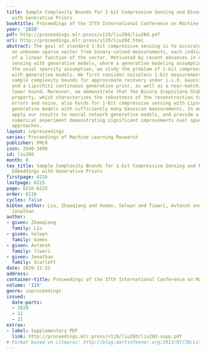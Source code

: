 ```yaml
---
title: Sample Complexity Bounds for 1-bit Compressive Sensing and Binary Stable Embeddings
  with Generative Priors
booktitle: Proceedings of the 37th International Conference on Machine Learning
year: '2020'
pdf: http://proceedings.mlr.press/v119/liu20d/liu20d.pdf
url: http://proceedings.mlr.press/v119/liu20d.html
abstract: The goal of standard 1-bit compressive sensing is to accurately recover
  an unknown sparse vector from binary-valued measurements, each indicating the sign
  of a linear function of the vector. Motivated by recent advances in compressive
  sensing with generative models, where a generative modeling assumption replaces
  the usual sparsity assumption, we study the problem of 1-bit compressive sensing
  with generative models. We first consider noiseless 1-bit measurements, and provide
  sample complexity bounds for approximate recovery under i.i.d. Gaussian measurements
  and a Lipschitz continuous generative prior, as well as a near-matching algorithm-independent
  lower bound. Moreover, we demonstrate that the Binary $\epsilon$-Stable Embedding
  property, which characterizes the robustness of the reconstruction to measurement
  errors and noise, also holds for 1-bit compressive sensing with Lipschitz continuous
  generative models with sufficiently many Gaussian measurements. In addition, we
  apply our results to neural network generative models, and provide a proof-of-concept
  numerical experiment demonstrating significant improvements over sparsity-based
  approaches.
layout: inproceedings
series: Proceedings of Machine Learning Research
publisher: PMLR
issn: 2640-3498
id: liu20d
month: 0
tex_title: Sample Complexity Bounds for 1-bit Compressive Sensing and Binary Stable
  Embeddings with Generative Priors
firstpage: 6216
lastpage: 6225
page: 6216-6225
order: 6216
cycles: false
bibtex_author: Liu, Zhaoqiang and Gomes, Selwyn and Tiwari, Avtansh and Scarlett,
  Jonathan
author:
- given: Zhaoqiang
  family: Liu
- given: Selwyn
  family: Gomes
- given: Avtansh
  family: Tiwari
- given: Jonathan
  family: Scarlett
date: 2020-11-21
address: 
container-title: Proceedings of the 37th International Conference on Machine Learning
volume: '119'
genre: inproceedings
issued:
  date-parts:
  - 2020
  - 11
  - 21
extras:
- label: Supplementary PDF
  link: http://proceedings.mlr.press/v119/liu20d/liu20d-supp.pdf
# Format based on citeproc: http://blog.martinfenner.org/2013/07/30/citeproc-yaml-for-bibliographies/
---
```

